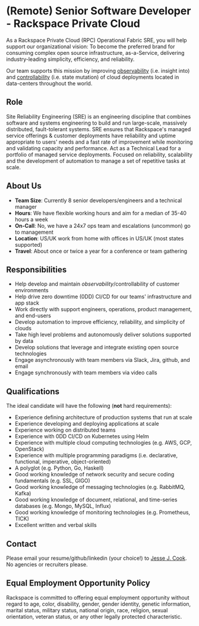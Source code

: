 # (Remote) Senior Software Developer - Rackspace Private Cloud

As a Rackspace Private Cloud (RPC) Operational Fabric SRE, you will help
support our organizational vision: To become the preferred brand for consuming
complex open source infrastructure, as-a-Service, delivering industry-leading
simplicity, efficiency, and reliability.

Our team supports this mission by improving
[observability](https://en.wikipedia.org/wiki/Observability) (i.e. insight
into) and [controllability](https://en.wikipedia.org/wiki/Controllability)
(i.e. state mutation) of cloud deployments located in data-centers throughout
the world.

## Role

Site Reliability Engineering (SRE) is an engineering discipline that combines
software and systems engineering to build and run large-scale, massively
distributed, fault-tolerant systems. SRE ensures that Rackspace's managed
service offerings & customer deployments have reliability and uptime
appropriate to users' needs and a fast rate of improvement while monitoring and
validating capacity and performance. Act as a Technical Lead for a portfolio of
managed service deployments. Focused on reliability, scalability and the
development of automation to manage a set of repetitive tasks at scale.

## About Us

- **Team Size**: Currently 8 senior developers/engineers and a technical manager
- **Hours**: We have flexible working hours and aim for a median of 35-40 hours a week
- **On-Call**: No, we have a 24x7 ops team and escalations (uncommon) go to management
- **Location**: US/UK work from home with offices in US/UK (most states supported)
- **Travel**: About once or twice a year for a conference or team gathering

## Responsibilities

- Help develop and maintain *observability*/controllability of customer environments
- Help drive zero downtime (0DD) CI/CD for our teams' infrastructure and app stack
- Work directly with support engineers, operations, product management, and end-users
- Develop automation to improve efficiency, reliability, and simplicity of clouds
- Take high level problems and autonomously deliver solutions supported by data
- Develop solutions that leverage and integrate existing open source technologies
- Engage asynchronously with team members via Slack, Jira, github, and email
- Engage synchronously with team members via video calls

## Qualifications

The ideal candidate will have the following (**not** hard requirements):

- Experience defining architecture of production systems that run at scale
- Experience developing and deploying applications at scale
- Experience working on distributed teams
- Experience with 0DD CI/CD on Kubernetes using Helm
- Experience with multiple cloud computing technologies (e.g. AWS, GCP, OpenStack)
- Experience with multiple programming paradigms (i.e. declarative, functional, imperative, object-oriented)
- A polyglot (e.g. Python, Go, Haskell)
- Good working knowledge of network security and secure coding fundamentals (e.g. SSL, GIGO)
- Good working knowledge of messaging technologies (e.g. RabbitMQ, Kafka)
- Good working knowledge of document, relational, and time-series databases (e.g. Mongo, MySQL, Influx)
- Good working knowledge of monitoring technologies (e.g. Prometheus, TICK)
- Excellent written and verbal skills

## Contact

Please email your resume/github/linkedin (your choice!) to [Jesse J.
Cook](mailto:jesse.cook@rackspace.com). No agencies or recruiters please.

## Equal Employment Opportunity Policy

Rackspace is committed to offering equal employment opportunity without regard
to age, color, disability, gender, gender identity, genetic information,
marital status, military status, national origin, race, religion, sexual
orientation, veteran status, or any other legally protected characteristic.
